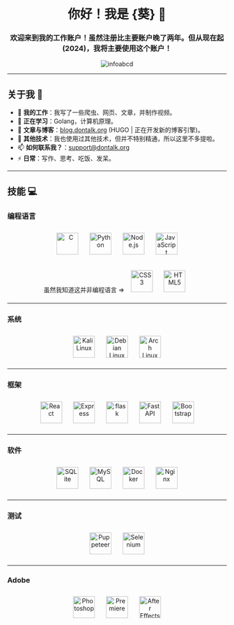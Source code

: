 <h1 align="center">你好！我是 {葵} 🌻</h1>
<h3 align="center">欢迎来到我的工作账户！虽然注册比主要账户晚了两年。但从现在起(2024)，我将主要使用这个账户！</h3>

<p align="center">
  <img src="https://komarev.com/ghpvc/?username=infoabcd&label=Profile%20views&color=ff69b4&style=flat-square" alt="infoabcd" />
</p>

---

## 关于我 👋
- 🔭 **我的工作**：我写了一些爬虫、网页、文章，并制作视频。  
- 🌱 **正在学习**：Golang，计算机原理。  
- 📝 **文章与博客**：[blog.dontalk.org](https://blog.dontalk.org) (HUGO | 正在开发新的博客引擎)。  
- 💬 **其他技术**：我也使用过其他技术，但并不特别精通，所以这里不多提啦。  
- 📫 **如何联系我？**：support@dontalk.org
- ⚡ **日常**：写作、思考、吃饭、发呆。

---

## 技能 💻

### 编程语言
<p align="center">
  <img src="https://api.iconify.design/devicon:c.svg" alt="C" width="50" height="50" style="padding: 0.78em;" />
  <img src="https://api.iconify.design/devicon:python.svg" alt="Python" width="50" height="50" style="padding: 0.78em;" />
  <img src="https://api.iconify.design/skill-icons:nodejs-dark.svg" alt="Node.js" width="50" height="50" style="padding: 0.78em;" />
  <img src="https://api.iconify.design/skill-icons:javascript.svg" alt="JavaScript" width="50" height="50" style="padding: 0.78em;" />
  <p align="center"> 虽然我知道这并非编程语言 => 
    <img src="https://api.iconify.design/devicon:css3.svg" alt="CSS3" width="50" height="50" style="padding: 0.78em;" />
    <img src="https://api.iconify.design/devicon:html5.svg" alt="HTML5" width="50" height="50" style="padding: 0.78em;" />
  </p>
</p>

---

### 系统
<p align="center">
  <img src="https://api.iconify.design/skill-icons:kali-dark.svg" alt="Kali Linux" width="50" height="50" style="padding: 0.78em;" />
  <img src="https://api.iconify.design/skill-icons:debian-dark.svg" alt="Debian Linux" width="50" height="50" style="padding: 0.78em;" />
  <img src="https://api.iconify.design/logos:archlinux.svg" alt="Arch Linux" width="50" height="50" style="padding: 0.78em;" />
</p>

---

### 框架
<p align="center">
  <img src="https://api.iconify.design/skill-icons:react-dark.svg" alt="React" width="50" height="50" style="padding: 0.78em;" />
  <img src="https://api.iconify.design/skill-icons:expressjs-dark.svg" alt="Express" width="50" height="50" style="padding: 0.78em;" />
    <img src="https://api.iconify.design/skill-icons:flask-dark.svg" alt="flask" width="50" height="50" style="padding: 0.78em;" />
    <img src="https://api.iconify.design/skill-icons:fastapi.svg" alt="FastAPI" width="50" height="50" style="padding: 0.78em;" />
  <img src="https://api.iconify.design/devicon:bootstrap.svg" alt="Bootstrap" width="50" height="50" style="padding: 0.78em;" />
</p>

---

### 软件
<p align="center">
  <img src="https://api.iconify.design/devicon:sqlite.svg" alt="SQLite" width="50" height="50" style="padding: 0.78em;" />
  <img src="https://api.iconify.design/devicon:mysql-wordmark.svg" alt="MySQL" width="50" height="50" style="padding: 0.78em;" />
  <img src="https://api.iconify.design/devicon:docker.svg" alt="Docker" width="50" height="50" style="padding: 0.78em;" />
  <img src="https://api.iconify.design/logos:nginx.svg" alt="Nginx" width="50" height="50" style="padding: 0.78em;" />
</p>

---

### 测试
<p align="center">
  <img src="https://www.vectorlogo.zone/logos/pptrdev/pptrdev-official.svg" alt="Puppeteer" width="50" height="50" style="padding: 0.78em;" />
  <img src="https://api.iconify.design/logos:selenium.svg" alt="Selenium" width="50" height="50" style="padding: 0.78em;" />
</p>

---

### Adobe
<p align="center">
  <img src="https://api.iconify.design/logos:adobe-photoshop.svg" alt="Photoshop" width="50" height="50" style="padding: 0.78em;" />
  <img src="https://api.iconify.design/logos:adobe-premiere.svg" alt="Premiere" width="50" height="50" style="padding: 0.78em;" />
  <img src="https://api.iconify.design/logos:adobe-after-effects.svg" alt="After Effects" width="50" height="50" style="padding: 0.78em;" />
</p>
